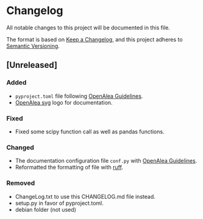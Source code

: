 # Changelog

All notable changes to this project will be documented in this file.

The format is based on [Keep a Changelog](https://keepachangelog.com/en/1.1.0/),
and this project adheres to [Semantic Versioning](https://semver.org/spec/v2.0.0.html).

## [Unreleased]

### Added

- `pyproject.toml` file following [OpenAlea Guidelines](https://openalea.readthedocs.io/en/latest/development/guidelines.html).
- [OpenAlea svg](./doc/_static/openalea_web.svg) logo for documentation.

### Fixed

- Fixed some scipy function call as well as pandas functions.

### Changed

- The documentation configuration file `conf.py` with [OpenAlea Guidelines](https://openalea.readthedocs.io/en/latest/development/guidelines.html).
- Reformatted the formatting of file with [ruff](https://docs.astral.sh/ruff/).

### Removed

- ChangeLog.txt to use this CHANGELOG.md file instead.
- setup.py in favor of pyproject.toml.
- debian folder (not used)